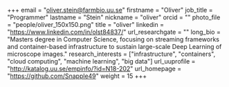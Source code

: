 +++
email = "oliver.stein@farmbio.uu.se"
firstname = "Oliver"
job_title = "Programmer"
lastname = "Stein"
nickname = "oliver"
orcid = ""
photo_file = "people/oliver_150x150.png"
title = "oliver"
linkedin = "https://www.linkedin.com/in/olst84837/"
url_researchgate = ""
long_bio = "Masters degree in Computer Science, focusing on streaming frameworks and container-based infrastructure to sustain large-scale Deep Learning of microscope images."
research_interests = ["infrastructure", "containers", "cloud computing", "machine learning", "big data"]
url_uuprofile = "http://katalog.uu.se/empinfo/?id=N18-202"
url_homepage = "https://github.com/Snapple49"
weight = 15
+++
